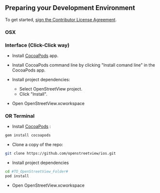 ## Preparing your Development Environment

To get started, <a href="https://www.clahub.com/agreements/openstreetview/ios">sign the Contributor License Agreement</a>.

### OSX

### Interface (Click-Click way)

* Install [CocoaPods](https://cocoapods.org/app) app.

* Install CocoaPods command line by clicking "Install comand line" in the CocoaPods app.

* Install project dependencies: 

    * Select OpenStreetView project.
    * Click "Install".

* Open OpenStreetView.xcworkspace

### OR Terminal

* Install [CocoaPods](https://cocoapods.org) :
```bash
gem install cocoapods
```
* Clone a copy of the repo:
```bash
git clone https://github.com/openstreetview/ios.git
```
* Install project dependencies
```bash
cd #TO_OpenStreetView_Folder#
pod install
```
* Open OpenStreetView.xcworkspace